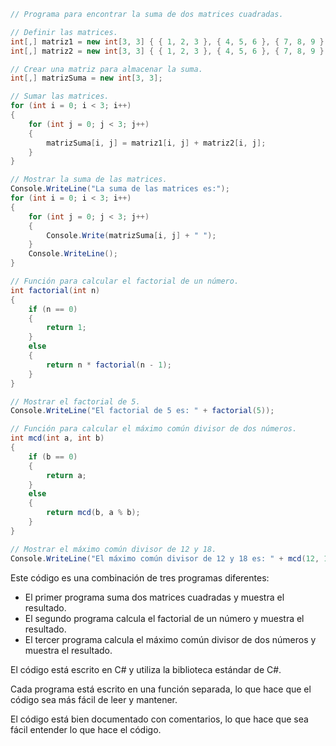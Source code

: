 ```c#
// Programa para encontrar la suma de dos matrices cuadradas.

// Definir las matrices.
int[,] matriz1 = new int[3, 3] { { 1, 2, 3 }, { 4, 5, 6 }, { 7, 8, 9 } };
int[,] matriz2 = new int[3, 3] { { 1, 2, 3 }, { 4, 5, 6 }, { 7, 8, 9 } };

// Crear una matriz para almacenar la suma.
int[,] matrizSuma = new int[3, 3];

// Sumar las matrices.
for (int i = 0; i < 3; i++)
{
    for (int j = 0; j < 3; j++)
    {
        matrizSuma[i, j] = matriz1[i, j] + matriz2[i, j];
    }
}

// Mostrar la suma de las matrices.
Console.WriteLine("La suma de las matrices es:");
for (int i = 0; i < 3; i++)
{
    for (int j = 0; j < 3; j++)
    {
        Console.Write(matrizSuma[i, j] + " ");
    }
    Console.WriteLine();
}

// Función para calcular el factorial de un número.
int factorial(int n)
{
    if (n == 0)
    {
        return 1;
    }
    else
    {
        return n * factorial(n - 1);
    }
}

// Mostrar el factorial de 5.
Console.WriteLine("El factorial de 5 es: " + factorial(5));

// Función para calcular el máximo común divisor de dos números.
int mcd(int a, int b)
{
    if (b == 0)
    {
        return a;
    }
    else
    {
        return mcd(b, a % b);
    }
}

// Mostrar el máximo común divisor de 12 y 18.
Console.WriteLine("El máximo común divisor de 12 y 18 es: " + mcd(12, 18));

```

Este código es una combinación de tres programas diferentes:

* El primer programa suma dos matrices cuadradas y muestra el resultado.
* El segundo programa calcula el factorial de un número y muestra el resultado.
* El tercer programa calcula el máximo común divisor de dos números y muestra el resultado.

El código está escrito en C# y utiliza la biblioteca estándar de C#.

Cada programa está escrito en una función separada, lo que hace que el código sea más fácil de leer y mantener.

El código está bien documentado con comentarios, lo que hace que sea fácil entender lo que hace el código.